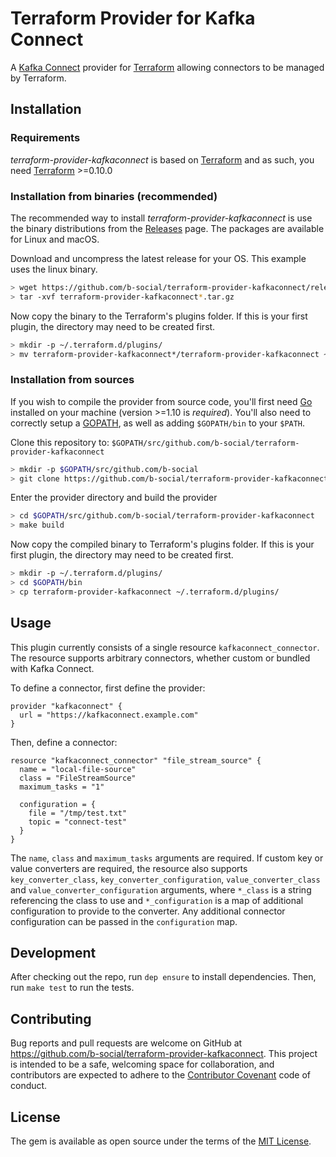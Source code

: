 Terraform Provider for Kafka Connect
====================================

A [Kafka Connect](https://docs.confluent.io/current/connect/index.html)
provider for [Terraform](https://www.terraform.io/) allowing connectors to
be managed by Terraform.

Installation
------------

### Requirements

*terraform-provider-kafkaconnect* is based on 
[Terraform](https://www.terraform.io) and as such, you need 
[Terraform](https://www.terraform.io/downloads.html) >=0.10.0

### Installation from binaries (recommended)

The recommended way to install *terraform-provider-kafkaconnect* is use the 
binary distributions from the 
[Releases](https://github.com/mcuadros/terraform-provider-helm/releases) page.
The packages are available for Linux and macOS.

Download and uncompress the latest release for your OS. This example uses the 
linux binary.

```sh
> wget https://github.com/b-social/terraform-provider-kafkaconnect/releases/download/v0.1.0/terraform-provider-kafkaconnect_v0.1.0_linux_amd64.tar.gz
> tar -xvf terraform-provider-kafkaconnect*.tar.gz
```

Now copy the binary to the Terraform's plugins folder. If this is your first 
plugin, the directory may need to be created first.

```sh
> mkdir -p ~/.terraform.d/plugins/
> mv terraform-provider-kafkaconnect*/terraform-provider-kafkaconnect ~/.terraform.d/plugins/
```

### Installation from sources

If you wish to compile the provider from source code, you'll first need 
[Go](http://www.golang.org) installed on your machine (version >=1.10 is 
*required*). You'll also need to correctly setup a 
[GOPATH](http://golang.org/doc/code.html#GOPATH), as well as adding 
`$GOPATH/bin` to your `$PATH`.

Clone this repository to: 
`$GOPATH/src/github.com/b-social/terraform-provider-kafkaconnect`

```sh
> mkdir -p $GOPATH/src/github.com/b-social
> git clone https://github.com/b-social/terraform-provider-kafkaconnect.git $GOPATH/src/github.com/b-social/terraform-provider-kafkaconnect
```

Enter the provider directory and build the provider

```sh
> cd $GOPATH/src/github.com/b-social/terraform-provider-kafkaconnect
> make build
```

Now copy the compiled binary to Terraform's plugins folder. If this is your 
first plugin, the directory may need to be created first.

```sh
> mkdir -p ~/.terraform.d/plugins/
> cd $GOPATH/bin
> cp terraform-provider-kafkaconnect ~/.terraform.d/plugins/
```

Usage
-----

This plugin currently consists of a single resource `kafkaconnect_connector`.
The resource supports arbitrary connectors, whether custom or bundled with
Kafka Connect.

To define a connector, first define the provider:

```hcl-terraform
provider "kafkaconnect" {
  url = "https://kafkaconnect.example.com"
}
```

Then, define a connector:

```hcl-terraform
resource "kafkaconnect_connector" "file_stream_source" {
  name = "local-file-source"
  class = "FileStreamSource"
  maximum_tasks = "1"

  configuration = {
    file = "/tmp/test.txt"
    topic = "connect-test"
  }
}
```

The `name`, `class` and `maximum_tasks` arguments are required. If custom key
or value converters are required, the resource also supports 
`key_converter_class`, `key_converter_configuration`, `value_converter_class`
and `value_converter_configuration` arguments, where `*_class` is a string 
referencing the class to use and `*_configuration` is a map of additional
configuration to provide to the converter. Any additional connector 
configuration can be passed in the `configuration` map.

Development
-----------

After checking out the repo, run `dep ensure` to install dependencies. Then, 
run `make test` to run the tests. 

Contributing
------------

Bug reports and pull requests are welcome on GitHub at 
https://github.com/b-social/terraform-provider-kafkaconnect. This project is 
intended to be a safe, welcoming space for collaboration, and contributors are 
expected to adhere to the 
[Contributor Covenant](http://contributor-covenant.org) code of conduct.

License
-------

The gem is available as open source under the terms of the 
[MIT License](http://opensource.org/licenses/MIT).
